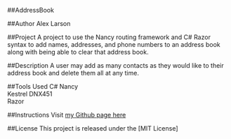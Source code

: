 ##AddressBook

##Author
Alex Larson

##Project
A project to use the Nancy routing framework and C# Razor syntax to add names, addresses, and phone numbers to an address book along with being able to clear that address book.

##Description
A user may add as many contacts as they would like to their address book and delete them all at any time.  

##Tools Used
C#
Nancy  
Kestrel
DNX451  
Razor

##Instructions
Visit [my Github page here](https://github.com/aml630/C-CodeReview-1)

##License
This project is released under the [MIT License]
